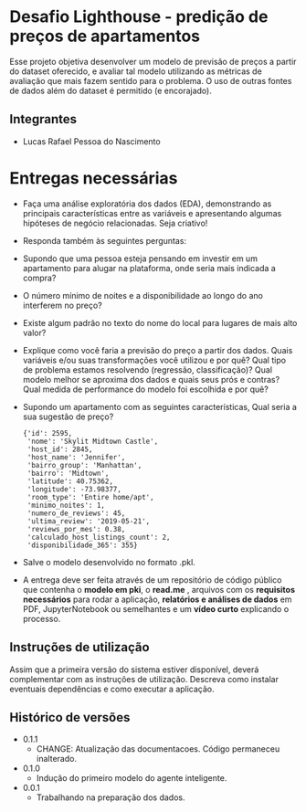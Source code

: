 # Desafio Lighthouse - predição de preços de apartamentos

Esse projeto objetiva desenvolver um modelo de previsão de preços a partir do dataset oferecido, e avaliar tal modelo utilizando as métricas de avaliação que mais fazem sentido para o problema. O uso de outras fontes de dados além do dataset é permitido (e encorajado). 
## Integrantes

* Lucas Rafael Pessoa do Nascimento

# Entregas necessárias

* Faça uma análise exploratória dos dados (EDA), demonstrando as principais características entre as variáveis e apresentando algumas hipóteses de negócio relacionadas. Seja criativo!
* Responda também às seguintes perguntas:
* Supondo que uma pessoa esteja pensando em investir em um apartamento para alugar na plataforma, onde seria mais indicada a compra?
* O número mínimo de noites e a disponibilidade ao longo do ano interferem no preço?
* Existe algum padrão no texto do nome do local para lugares de mais alto valor?
* Explique como você faria a previsão do preço a partir dos dados. Quais variáveis e/ou suas transformações você utilizou e por quê? Qual tipo de problema estamos resolvendo (regressão, classificação)? Qual modelo melhor se aproxima dos dados e quais seus prós e contras? Qual medida de performance do modelo foi escolhida e por quê?
* Supondo um apartamento com as seguintes características, Qual seria a sua sugestão de preço?
  
      {'id': 2595,
       'nome': 'Skylit Midtown Castle',
       'host_id': 2845,
       'host_name': 'Jennifer',
       'bairro_group': 'Manhattan',
       'bairro': 'Midtown',
       'latitude': 40.75362,
       'longitude': -73.98377,
       'room_type': 'Entire home/apt',
       'minimo_noites': 1,
       'numero_de_reviews': 45,
       'ultima_review': '2019-05-21',
       'reviews_por_mes': 0.38,
       'calculado_host_listings_count': 2,
       'disponibilidade_365': 355}

* Salve o modelo desenvolvido no formato .pkl. 
* A entrega deve ser feita através de um repositório de código público que contenha o **modelo em pki**, o **read.me** , arquivos com os **requisitos necessários** para rodar a aplicação, **relatórios e análises de dados** em PDF, JupyterNotebook ou semelhantes e um **vídeo curto** explicando o processo. 





## Instruções de utilização

Assim que a primeira versão do sistema estiver disponível, deverá complementar com as instruções de utilização. Descreva como instalar eventuais dependências e como executar a aplicação.

## Histórico de versões

* 0.1.1
    * CHANGE: Atualização das documentacoes. Código permaneceu inalterado.
* 0.1.0
    * Indução do primeiro modelo do agente inteligente.
* 0.0.1
    * Trabalhando na preparação dos dados.

